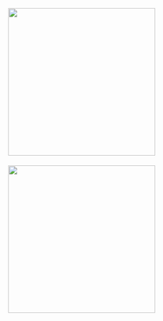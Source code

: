 <img src="https://github.com/user-attachments/assets/374ea85a-a438-4ee2-b46a-c0af41d9fdba" width="300" height="auto" style="margin-bottom: 20px;">
<img src="https://github.com/user-attachments/assets/005a8f9f-2e9d-4d69-8ef8-3ec24b04167f" width="300" height="auto">
